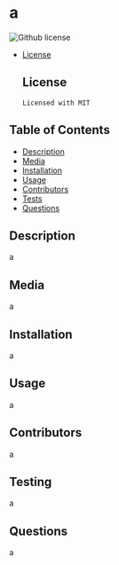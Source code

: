 # a
  ![Github license](https://img.shields.io/badge/license-MIT-blue.svg)
  
* [License](#license) 

  ## License
      Licensed with MIT
## Table of Contents
  * [Description](#description)
  * [Media](#media)
  * [Installation](#installation)
  * [Usage](#usage)
  * [Contributors](#contributors)
  * [Tests](#tests)
  * [Questions](#questions)
## Description
a
## Media
a
## Installation
a
## Usage
a
## Contributors
a
## Testing
a
## Questions
a
